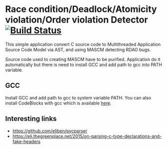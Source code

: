 # Race condition/Deadlock/Atomicity violation/Order violation Detector [![Build Status](https://travis-ci.org/Draqun/rdao_detector.svg?branch=master)](https://travis-ci.org/Draqun/rdao_detector)

This simple application convert C source code to Multithreaded Application Source Code Model via AST, and using MASCM detecting RDAO bugs.

Source code used to creating MASCM have to be purified.
Application do it automatically but there is need to install GCC and add path to gcc into PATH variable. 

## GCC
Install GCC and add path to gcc to system variable PATH.
You can also install CodeBlocks with gcc which is available [here](http://www.codeblocks.org/downloads/26).


## Interesting links
- https://github.com/eliben/pycparser
- https://eli.thegreenplace.net/2015/on-parsing-c-type-declarations-and-fake-headers
